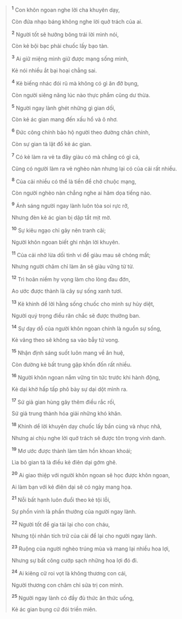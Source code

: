 > <sup><b>1</b></sup> Con khôn ngoan nghe lời cha khuyên dạy,
>
> Còn đứa nhạo báng không nghe lời quở trách của ai.
>
> <sup><b>2</b></sup> Người tốt sẽ hưởng bông trái lời mình nói,
>
> Còn kẻ bội bạc phải chuốc lấy bạo tàn.
>
> <sup><b>3</b></sup> Ai giữ miệng mình giữ được mạng sống mình,
>
> Kẻ nói nhiều ắt bại hoại chẳng sai.
>
> <sup><b>4</b></sup> Kẻ biếng nhác đói rũ mà không có gì ăn đỡ bụng,
>
> Còn người siêng năng lúc nào thực phẩm cũng dư thừa.
>
> <sup><b>5</b></sup> Người ngay lành ghét những gì gian dối,
>
> Còn kẻ ác gian mang đến xấu hổ và ô nhơ.
>
> <sup><b>6</b></sup> Ðức công chính bảo hộ người theo đường chân chính,
>
> Còn sự gian tà lật đổ kẻ ác gian.
>
> <sup><b>7</b></sup> Có kẻ làm ra vẻ ta đây giàu có mà chẳng có gì cả,
>
> Cũng có người làm ra vẻ nghèo nàn nhưng lại có của cải rất nhiều.
>
> <sup><b>8</b></sup> Của cải nhiều có thể là tiền để chờ chuộc mạng,
>
> Còn người nghèo nàn chẳng nghe ai hăm dọa tiếng nào.
>
> <sup><b>9</b></sup> Ánh sáng người ngay lành luôn tỏa soi rực rỡ,
>
> Nhưng đèn kẻ ác gian bị dập tắt mịt mờ.
>
> <sup><b>10</b></sup> Sự kiêu ngạo chỉ gây nên tranh cãi;
>
> Người khôn ngoan biết ghi nhận lời khuyên.
>
> <sup><b>11</b></sup> Của cải nhờ lừa dối tinh vi để giàu mau sẽ chóng mất;
>
> Nhưng người chăm chỉ làm ăn sẽ giàu vững từ từ.
>
> <sup><b>12</b></sup> Trì hoãn niềm hy vọng làm cho lòng đau đớn,
>
> Ao ước được thành là cây sự sống xanh tươi.
>
> <sup><b>13</b></sup> Kẻ khinh dể lời hằng sống chuốc cho mình sự hủy diệt,
>
> Người quý trọng điều răn chắc sẽ được thưởng ban.
>
> <sup><b>14</b></sup> Sự dạy dỗ của người khôn ngoan chính là nguồn sự sống,
>
> Kẻ vâng theo sẽ không sa vào bẫy tử vong.
>
> <sup><b>15</b></sup> Nhận định sáng suốt luôn mang về ân huệ,
>
> Còn đường kẻ bất trung gặp khốn đốn rất nhiều.
>
> <sup><b>16</b></sup> Người khôn ngoan nắm vững tin tức trước khi hành động,
>
> Kẻ dại khờ hấp tấp phô bày sự dại dột mình ra.
>
> <sup><b>17</b></sup> Sứ giả gian hùng gây thêm điều rắc rối,
>
> Sứ giả trung thành hóa giải những khó khăn.
>
> <sup><b>18</b></sup> Khinh dể lời khuyên dạy chuốc lấy bần cùng và nhục nhã,
>
> Nhưng ai chịu nghe lời quở trách sẽ được tôn trọng vinh danh.
>
> <sup><b>19</b></sup> Mơ ước được thành làm tâm hồn khoan khoái;
>
> Lìa bỏ gian tà là điều kẻ điên dại gớm ghê.
>
> <sup><b>20</b></sup> Ai giao thiệp với người khôn ngoan sẽ học được khôn ngoan,
>
> Ai làm bạn với kẻ điên dại sẽ có ngày mang họa.
>
> <sup><b>21</b></sup> Nỗi bất hạnh luôn đuổi theo kẻ tội lỗi,
>
> Sự phồn vinh là phần thưởng của người ngay lành.
>
> <sup><b>22</b></sup> Người tốt để gia tài lại cho con cháu,
>
> Nhưng tội nhân tích trữ của cải để lại cho người ngay lành.
>
> <sup><b>23</b></sup> Ruộng của người nghèo trúng mùa và mang lại nhiều hoa lợi,
>
> Nhưng sự bất công cướp sạch những hoa lợi đó đi.
>
> <sup><b>24</b></sup> Ai kiêng cữ roi vọt là không thương con cái,
>
> Người thương con chăm chỉ sửa trị con mình.
>
> <sup><b>25</b></sup> Người ngay lành có đầy đủ thức ăn thức uống,
>
> Kẻ ác gian bụng cứ đói triền miên.
